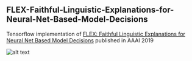 ## FLEX-Faithful-Linguistic-Explanations-for-Neural-Net-Based-Model-Decisions
Tensorflow implementation of [FLEX: Faithful Linguistic Explanations for Neural Net Based Model Decisions](https://www.aaai.org/ojs/index.php/AAAI/article/view/4100) published in AAAI 2019

![alt text](https://github.com/sandareka/FLEX-Faithful-Linguistic-Explanations-for-Neural-Net-Based-Model-Decisions/blob/master/Images/flex_overview.jpeg)






